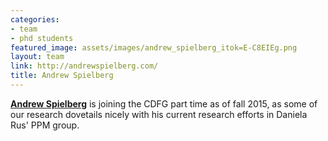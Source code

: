 ```yaml
---
categories:
- team
- phd students
featured_image: assets/images/andrew_spielberg_itok=E-C8EIEg.png
layout: team
link: http://andrewspielberg.com/
title: Andrew Spielberg
---
```


**[Andrew Spielberg](http://andrewspielberg.com/)** is joining the CDFG part time as of fall 2015, as some of our research dovetails nicely with his current research efforts in Daniela Rus' PPM group.